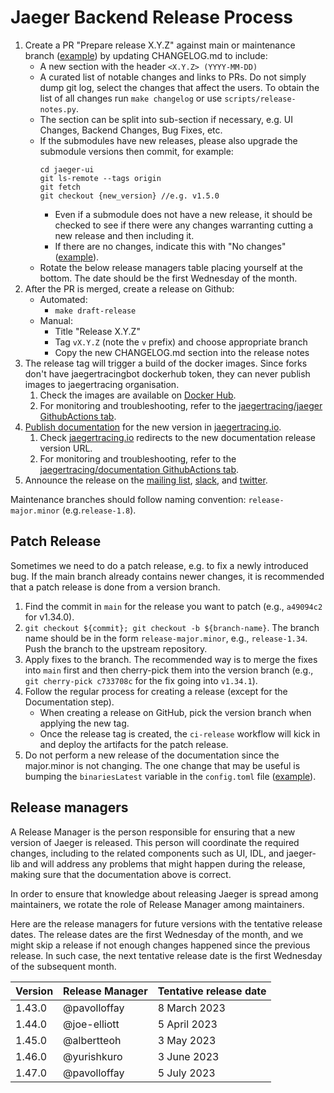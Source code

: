 # Jaeger Backend Release Process

1. Create a PR "Prepare release X.Y.Z" against main or maintenance branch ([example](https://github.com/jaegertracing/jaeger/pull/543/files)) by updating CHANGELOG.md to include:
    * A new section with the header `<X.Y.Z> (YYYY-MM-DD)`
    * A curated list of notable changes and links to PRs. Do not simply dump git log, select the changes that affect the users.
      To obtain the list of all changes run `make changelog` or use `scripts/release-notes.py`.
    * The section can be split into sub-section if necessary, e.g. UI Changes, Backend Changes, Bug Fixes, etc.
    * If the submodules have new releases, please also upgrade the submodule versions then commit, for example:
        ```
        cd jaeger-ui
        git ls-remote --tags origin
        git fetch
        git checkout {new_version} //e.g. v1.5.0
        ```
      * Even if a submodule does not have a new release, it should be checked to see if there were any changes warranting cutting a new release and then including it.
      * If there are no changes, indicate this with "No changes" ([example](https://github.com/jaegertracing/jaeger/pull/4131/files)).
    * Rotate the below release managers table placing yourself at the bottom. The date should be the first Wednesday of the month.
2. After the PR is merged, create a release on Github:
    * Automated:
       * `make draft-release`
    * Manual:
       * Title "Release X.Y.Z"
       * Tag `vX.Y.Z` (note the `v` prefix) and choose appropriate branch
       * Copy the new CHANGELOG.md section into the release notes
3. The release tag will trigger a build of the docker images. Since forks don't have jaegertracingbot dockerhub token, they can never publish images to jaegertracing organisation.
   1. Check the images are available on [Docker Hub](https://hub.docker.com/r/jaegertracing/).
   2. For monitoring and troubleshooting, refer to the [jaegertracing/jaeger GithubActions tab](https://github.com/jaegertracing/jaeger/actions).
4. [Publish documentation](https://github.com/jaegertracing/documentation/blob/main/RELEASE.md) for the new version in [jaegertracing.io](https://www.jaegertracing.io/docs/latest).
   1. Check [jaegertracing.io](https://www.jaegertracing.io/docs/latest) redirects to the new documentation release version URL.
   2. For monitoring and troubleshooting, refer to the [jaegertracing/documentation GithubActions tab](https://github.com/jaegertracing/documentation/actions).
5. Announce the release on the [mailing list](https://groups.google.com/g/jaeger-tracing), [slack](https://cloud-native.slack.com/archives/CGG7NFUJ3), and [twitter](https://twitter.com/JaegerTracing?lang=en).

Maintenance branches should follow naming convention: `release-major.minor` (e.g.`release-1.8`).

## Patch Release

Sometimes we need to do a patch release, e.g. to fix a newly introduced bug. If the main branch already contains newer changes, it is recommended that a patch release is done from a version branch.

1. Find the commit in `main` for the release you want to patch (e.g., `a49094c2` for v1.34.0).
2. `git checkout ${commit}; git checkout -b ${branch-name}`. The branch name should be in the form `release-major.minor`, e.g., `release-1.34`. Push the branch to the upstream repository.
3. Apply fixes to the branch. The recommended way is to merge the fixes into `main` first and then cherry-pick them into the version branch (e.g., `git cherry-pick c733708c` for the fix going into `v1.34.1`).
4. Follow the regular process for creating a release (except for the Documentation step).
   * When creating a release on GitHub, pick the version branch when applying the new tag.
   * Once the release tag is created, the `ci-release` workflow will kick in and deploy the artifacts for the patch release.
5. Do not perform a new release of the documentation since the major.minor is not changing. The one change that may be useful is bumping the `binariesLatest` variable in the `config.toml` file ([example](https://github.com/jaegertracing/documentation/commit/eacb52f332a7e069c254e652a6b4a58ea5a07b32)).

## Release managers

A Release Manager is the person responsible for ensuring that a new version of Jaeger is released. This person will coordinate the required changes, including to the related components such as UI, IDL, and jaeger-lib and will address any problems that might happen during the release, making sure that the documentation above is correct.

In order to ensure that knowledge about releasing Jaeger is spread among maintainers, we rotate the role of Release Manager among maintainers.

Here are the release managers for future versions with the tentative release dates. The release dates are the first Wednesday of the month, and we might skip a release if not enough changes happened since the previous release. In such case, the next tentative release date is the first Wednesday of the subsequent month.

| Version | Release Manager | Tentative release date |
|---------|-----------------|------------------------|
| 1.43.0  | @pavolloffay    | 8 March 2023           |
| 1.44.0  | @joe-elliott    | 5 April 2023           |
| 1.45.0  | @albertteoh     | 3 May 2023             |
| 1.46.0  | @yurishkuro     | 3 June 2023            |
| 1.47.0  | @pavolloffay    | 5 July 2023            |
